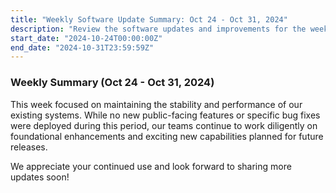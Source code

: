 ```yaml
---
title: "Weekly Software Update Summary: Oct 24 - Oct 31, 2024"
description: "Review the software updates and improvements for the week ending October 31, 2024. Stay informed about recent changes and enhancements."
start_date: "2024-10-24T00:00:00Z"
end_date: "2024-10-31T23:59:59Z"
---
```


### Weekly Summary (Oct 24 - Oct 31, 2024)

This week focused on maintaining the stability and performance of our existing systems. While no new public-facing features or specific bug fixes were deployed during this period, our teams continue to work diligently on foundational enhancements and exciting new capabilities planned for future releases.

We appreciate your continued use and look forward to sharing more updates soon!
